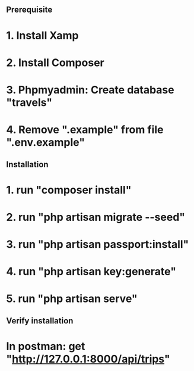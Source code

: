 ## Prerequisite
# 1. Install Xamp

# 2. Install Composer

# 3. Phpmyadmin: Create database "travels"

# 4. Remove ".example" from file ".env.example"

## Installation
# 1. run "composer install"

# 2. run "php artisan migrate --seed"

# 3. run "php artisan passport:install"

# 4. run "php artisan key:generate"

# 5. run "php artisan serve"

## Verify installation
# In postman: get "http://127.0.0.1:8000/api/trips"